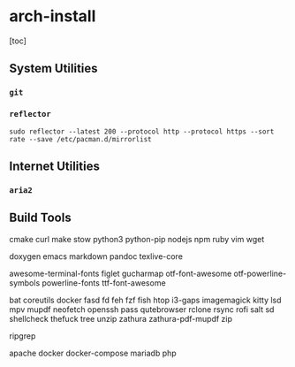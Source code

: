 # arch-install

[toc]

## System Utilities

### `git`

### `reflector`

`sudo reflector --latest 200 --protocol http --protocol https --sort rate --save /etc/pacman.d/mirrorlist`

## Internet Utilities

### `aria2`

## Build Tools
cmake
curl 
make 
stow
python3 
python-pip 
nodejs 
npm 
ruby
vim
wget

doxygen 
emacs 
markdown 
pandoc 
texlive-core 


awesome-terminal-fonts 
figlet 
gucharmap 
otf-font-awesome 
otf-powerline-symbols 
powerline-fonts 
ttf-font-awesome 

bat
coreutils
docker
fasd
fd
feh
fzf
fish
htop
i3-gaps
imagemagick
kitty
lsd
mpv
mupdf
neofetch
openssh
pass
qutebrowser
rclone
rsync
rofi
salt
sd
shellcheck
thefuck
tree
unzip
zathura
zathura-pdf-mupdf
zip

ripgrep

apache 
docker 
docker-compose
mariadb
php
